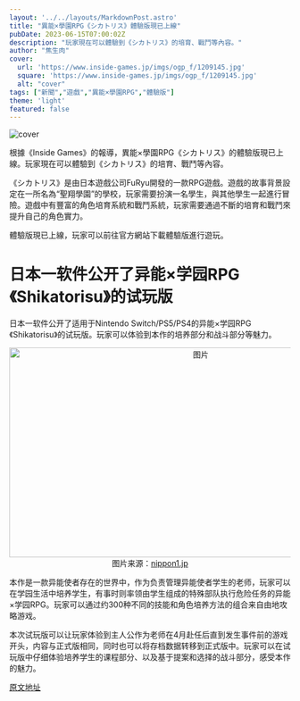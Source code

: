 ```yaml
---
layout: '../../layouts/MarkdownPost.astro'
title: "異能×學園RPG《シカトリス》體驗版現已上線"
pubDate: 2023-06-15T07:00:02Z
description: "玩家現在可以體驗到《シカトリス》的培育、戰鬥等內容。"
author: "焦生肉"
cover:
  url: 'https://www.inside-games.jp/imgs/ogp_f/1209145.jpg'
  square: 'https://www.inside-games.jp/imgs/ogp_f/1209145.jpg'
  alt: "cover"
tags: ["新聞","遊戲","異能×學園RPG","體驗版"]
theme: 'light'
featured: false
---
```


![cover](https://www.inside-games.jp/imgs/ogp_f/1209145.jpg)

根據《Inside Games》的報導，異能×學園RPG《シカトリス》的體驗版現已上線。玩家現在可以體驗到《シカトリス》的培育、戰鬥等內容。

《シカトリス》是由日本遊戲公司FuRyu開發的一款RPG遊戲。遊戲的故事背景設定在一所名為“聖翔學園”的學校，玩家需要扮演一名學生，與其他學生一起進行冒險。遊戲中有豐富的角色培育系統和戰鬥系統，玩家需要通過不斷的培育和戰鬥來提升自己的角色實力。

體驗版現已上線，玩家可以前往官方網站下載體驗版進行遊玩。

# 日本一软件公开了异能×学园RPG《Shikatorisu》的试玩版

日本一软件公开了适用于Nintendo Switch/PS5/PS4的异能×学园RPG《Shikatorisu》的试玩版。玩家可以体验到本作的培养部分和战斗部分等魅力。

<div align="center"><img src="https://www.inside-games.jp/article/img/2022/02/23/1209149/1209149.png" alt="图片" width="670" height="376"></div>

<div align="center">图片来源：<a href="https://nippon1.jp/consumer/xicatrice/topics/trial/" target="_blank" rel="noopener noreferrer nofollow">nippon1.jp</a></div>

本作是一款异能使者存在的世界中，作为负责管理异能使者学生的老师，玩家可以在学园生活中培养学生，有事时则率领由学生组成的特殊部队执行危险任务的异能×学园RPG。玩家可以通过约300种不同的技能和角色培养方法的组合来自由地攻略游戏。

本次试玩版可以让玩家体验到主人公作为老师在4月赴任后直到发生事件前的游戏开头，内容与正式版相同，同时也可以将存档数据转移到正式版中。玩家可以在试玩版中仔细体验培养学生的课程部分、以及基于提案和选择的战斗部分，感受本作的魅力。

  [原文地址](https://www.inside-games.jp/article/2023/06/15/146589.html)
